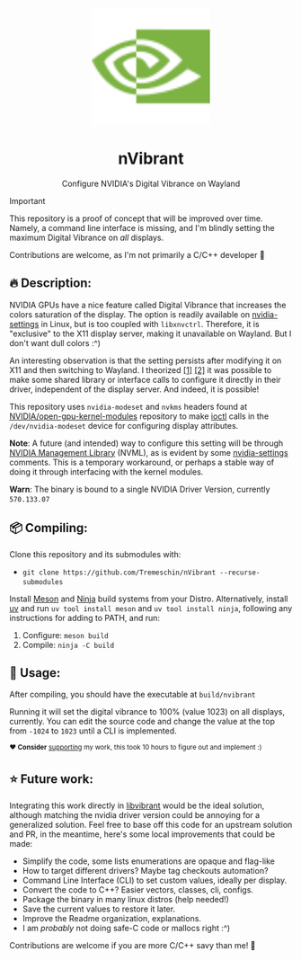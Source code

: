 <div align="center">
  <img src="https://raw.githubusercontent.com/material-extensions/vscode-material-icon-theme/refs/heads/main/icons/cuda.svg" width="210">
  <h1>nVibrant</h1>
  <p>Configure NVIDIA's Digital Vibrance on Wayland</p>
</div>

> [!IMPORTANT]
> This repository is a proof of concept that will be improved over time. Namely, a command line interface is missing, and I'm blindly setting the maximum Digital Vibrance on _all_ displays.
>
> Contributions are welcome, as I'm not primarily a C/C++ developer 🙂

## 🔥 Description:

NVIDIA GPUs have a nice feature called Digital Vibrance that increases the colors saturation of the display. The option is readily available on [nvidia-settings](https://github.com/NVIDIA/nvidia-settings/) in Linux, but is too coupled with `libxnvctrl`. Therefore, it is "exclusive" to the X11 display server, making it unavailable on Wayland. But I don't want dull colors :^)

An interesting observation is that the setting persists after modifying it on X11 and then switching to Wayland. I theorized [[1]](https://github.com/libvibrant/vibrantLinux/issues/27#issuecomment-2729822152) [[2]](https://www.reddit.com/r/archlinux/comments/1gx1hir/comment/mhpe2pk/?context=3) it was possible to make some shared library or interface calls to configure it directly in their driver, independent of the display server. And indeed, it is possible!

This repository uses `nvidia-modeset` and `nvkms` headers found at [NVIDIA/open-gpu-kernel-modules](https://github.com/NVIDIA/open-gpu-kernel-modules/) repository to make [ioctl](https://en.wikipedia.org/wiki/Ioctl) calls in the `/dev/nvidia-modeset` device for configuring display attributes.

**Note**: A future (and intended) way to configure this setting will be through [NVIDIA Management Library](https://developer.nvidia.com/management-library-nvml) (NVML), as is evident by some [nvidia-settings](https://github.com/NVIDIA/nvidia-settings/blob/6c755d9304bf4761f2b131f0687f0ebd1fcf7cd4/src/libXNVCtrlAttributes/NvCtrlAttributesNvml.c#L1235) comments. This is a temporary workaround, or perhaps a stable way of doing it through interfacing with the kernel modules.

**Warn**: The binary is bound to a single NVIDIA Driver Version, currently `570.133.07`

## 📦 Compiling:

Clone this repository and its submodules with:

- `git clone https://github.com/Tremeschin/nVibrant --recurse-submodules`

Install [Meson](https://mesonbuild.com/) and [Ninja](https://ninja-build.org/) build systems from your Distro. Alternatively, install [uv](https://docs.astral.sh/uv) and run `uv tool install meson` and `uv tool install ninja`, following any instructions for adding to PATH, and run:

1. Configure: `meson build`
2. Compile: `ninja -C build`

## 🚀 Usage:

After compiling, you should have the executable at `build/nvibrant`

Running it will set the digital vibrance to 100% (value 1023) on all displays, currently. You can edit the source code and change the value at the top from `-1024` to `1023` until a CLI is implemented.

<sup><b>❤️ Consider</b> [supporting](https://github.com/sponsors/Tremeschin/) my work, this took 10 hours to figure out and implement :)</sup>

## ⭐️ Future work:

Integrating this work directly in [libvibrant](https://github.com/libvibrant/) would be the ideal solution, although matching the nvidia driver version could be annoying for a generalized solution. Feel free to base off this code for an upstream solution and PR, in the meantime, here's some local improvements that could be made:

- Simplify the code, some lists enumerations are opaque and flag-like
- How to target different drivers? Maybe tag checkouts automation?
- Command Line Interface (CLI) to set custom values, ideally per display.
- Convert the code to C++? Easier vectors, classes, cli, configs.
- Package the binary in many linux distros (help needed!)
- Save the current values to restore it later.
- Improve the Readme organization, explanations.
- I am _probably_ not doing safe-C code or mallocs right :^)

Contributions are welcome if you are more C/C++ savy than me! 🙂
